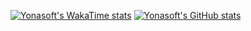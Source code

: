 [![Yonasoft's WakaTime stats](https://github-readme-stats.vercel.app/api/wakatime?username=yonasoft)](https://github.com/anuraghazra/github-readme-stats)
[![Yonasoft's GitHub stats](https://github-readme-stats.vercel.app/api/top-langs/?username=yonasoft&layout=pie&langs_count=8)](https://github.com/yonasoft/github-readme-stats)
